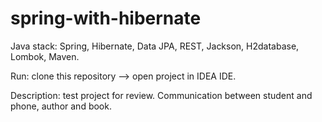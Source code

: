 # spring-with-hibernate

Java stack: Spring, Hibernate, Data JPA, REST, Jackson, H2database, Lombok, Maven.

Run: clone this repository --> open project in IDEA IDE.

Description: test project for review. Communication between student and phone, author and book.
